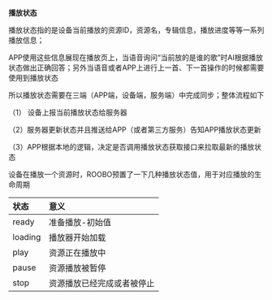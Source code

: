**播放状态**

播放状态指的是设备当前播放的资源ID，资源名，专辑信息，播放进度等等一系列播放信息；

APP使用这些信息展现在播放页上，当语音询问“当前放的是谁的歌”时AI根据播放状态做出正确回答；另外当语音或者APP上进行上一首、下一首操作的时候都需要使用到播放状态

所以播放状态需要在三端（APP端，设备端，服务端）中完成同步；整体流程如下

（1） 设备上报当前播放状态给服务器

（2）服务器更新状态并且推送给APP（或者第三方服务）告知APP播放状态更新

（3）APP根据本地的逻辑，决定是否调用播放状态获取接口来拉取最新的播放状态



设备在播放一个资源时，ROOBO预置了一下几种播放状态值，用于对应播放的生命周期

| 状态 | 意义 |
| :--- | :--- |
| ready | 准备播放-初始值 |
| loading | 播放器开始加载 |
| play | 资源正在播放中 |
| pause | 资源播放被暂停 |
| stop | 资源播放已经完成或者被停止 |



